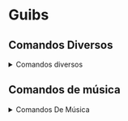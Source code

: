 # Guibs
## Comandos Diversos

<details>

<summary>Comandos diversos</summary>

<br>

`userinfo`, `avatar`, `shards`, `botinfo`, `clear`, `fake`, `say`

</details>

## Comandos de música 

<details>
  
 <summary>Comandos De Música</summary>
 
 <br>
 
 `play`, `stop`, `pause`, `skip`, `playlist`, `loop`, `np`, `volume`

 </details>
